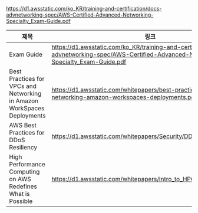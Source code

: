 https://d1.awsstatic.com/ko_KR/training-and-certification/docs-advnetworking-spec/AWS-Certified-Advanced-Networking-Specialty_Exam-Guide.pdf

|제목|링크|
|------|---|
|Exam Guide|https://d1.awsstatic.com/ko_KR/training-and-certification/docs-advnetworking-spec/AWS-Certified-Advanced-Networking-Specialty_Exam-Guide.pdf|
|Best Practices for VPCs and Networking in Amazon WorkSpaces Deployments|https://d1.awsstatic.com/whitepapers/best-practices-vpcs-networking-amazon-workspaces-deployments.pdf|
|AWS Best Practices for DDoS Resiliency|https://d1.awsstatic.com/whitepapers/Security/DDoS_White_Paper.pdf|
|High Performance Computing on AWS Redefines What is Possible|https://d1.awsstatic.com/whitepapers/Intro_to_HPC_on_AWS.pdf|
